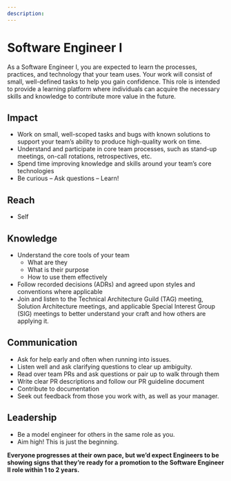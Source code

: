 ```yaml
---
description: 
---
```

# Software Engineer I

As a Software Engineer I, you are expected to learn the processes, practices, and technology that your team uses. Your work will consist of small, well-defined tasks to help you gain confidence. This role is intended to provide a learning platform where individuals can acquire the necessary skills and knowledge to contribute more value in the future.

## Impact

- Work on small, well-scoped tasks and bugs with known solutions to support your team’s ability to produce high-quality work on time.
- Understand and participate in core team processes, such as stand-up meetings, on-call rotations, retrospectives, etc.
- Spend time improving knowledge and skills around your team’s core technologies
- Be curious – Ask questions – Learn!

## Reach

- Self

## Knowledge

- Understand the core tools of your team
  - What are they
  - What is their purpose
  - How to use them effectively
- Follow recorded decisions (ADRs) and agreed upon styles and conventions where applicable
- Join and listen to the Technical Architecture Guild (TAG) meeting, Solution Architecture meetings, and applicable Special Interest Group (SIG) meetings to better understand your craft and how others are applying it.

## Communication

- Ask for help early and often when running into issues.
- Listen well and ask clarifying questions to clear up ambiguity.
- Read over team PRs and ask questions or pair up to walk through them
- Write clear PR descriptions and follow our PR guideline document
- Contribute to documentation
- Seek out feedback from those you work with, as well as your manager.

## Leadership

- Be a model engineer for others in the same role as you. 
- Aim high! This is just the beginning.


**Everyone progresses at their own pace, but we’d expect Engineers to be showing signs that they’re ready for a promotion to the Software Engineer II role within 1 to 2 years.**
